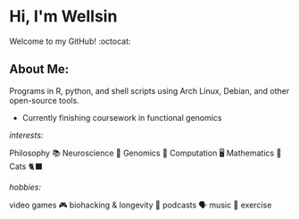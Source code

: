# Hi, I'm Wellsin 
Welcome to my GitHub! :octocat:    

## About Me:
Programs in R, python, and shell scripts using Arch Linux, Debian, and other open-source tools.
- Currently finishing coursework in functional genomics

*interests:* 

Philosophy :books:  Neuroscience :brain:  Genomics :dna:  Computation 🖥️  Mathematics 🧮 Cats 🐈‍⬛

*hobbies:*

video games 🎮  biohacking & longevity 💊  podcasts 🗣️  music 🎼 exercise 
<!---
wellsinprice/wellsinprice is a ✨ special ✨ repository because its `README.md` (this file) appears on your GitHub profile.
You can click the Preview link to take a look at your changes.
--->
